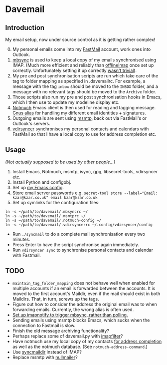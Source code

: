 # Davemail

## Introduction

My email setup, now under source control as it is getting rather complex!

0. My personal emails come into my [FastMail][1] account, work ones into
   Outlook.
1. [mbsync][2] is used to keep a local copy of my emails synchronised using
   IMAP. (Much more efficient and reliably than [offlineimap][3] once set up
   correctly. Unfortunately setting it up correctly [wasn't trivial][4]).
2. My pre and post synchronisation scripts are run which take care of
   the tag to folder mapping as specified in .davemailrc. For example,
   a message with the tag `inbox` should be moved to the `INBOX` folder, and a
   message with no relevant tags should be moved to the `Archive` folder.
3. Those scripts also run my pre and post synchronisation hooks in Emacs, which
   I then use to update my modeline display etc.
4. [Notmuch][6] Emacs client is then used for reading and tagging message.
   [Gnus alias][7] for handling my different email identities + signatures.
5. Outgoing emails are sent using [msmtp][8], back out via FastMail's or
   Outlook's servers.
6. [vdirsyncer][9] synchronises my personal contacts and calendars with FastMail
   so that I have a local copy to use for address completion etc.

## Usage

_(Not actually supposed to be used by other people...)_

1. Install Emacs, Notmuch, msmtp, isync, gpg, libsecret-tools, vdirsyncer etc.
2. Install Python and configobj.
3. Set up [my Emacs config][5].
4. Store email server passwords e.g.
   `secret-tool store --label="Email: kzar@kzar.co.uk" email kzar@kzar.co.uk`
5. Set up symlinks for the configuration files:
```
ln -s ~/path/to/davemail/.mbsyncrc ~/
ln -s ~/path/to/davemail/.msmtprc ~/
ln -s ~/path/to/davemail/.notmuch-config ~/
ln -s ~/path/to/davemail/.vdirsyncerrc ~/.config/vdirsyncer/config
```

- Run `./syncmail` to do a complete mail synchronisation every two minutes.
- Press Enter to have the script synchronise again immediately.
- Run `vdirsyncer sync` to synchronise personal contacts and calendar with
  Fastmail.

## TODO

- `maintain_tag_folder_mapping` does not behave well when enabled for multiple
  accounts if an email is forwarded between the accounts. It is moved to the
  first account's Maildir, even if the mail should exist in both Maildirs.
  That, in turn, screws up the tags.
- Figure out how to consider the address the original email was to when
  forwarding emails. Currently, the wrong alias is often used.
- [Set up imapnotify to trigger mbsync, rather than polling.][10]
- Sending emails using msmtp blocks Emacs, which sucks when the connection to
  Fastmail is slow.
- Finish the old message archiving functionality?
- Perhaps replace some of davemail.py with [imapfilter][11]?
- Have notmuch use my local copy of my contacts [for address completion][12] as
  well as the notmuch database. (See `notmuch-address-command`.)
- Use [syncmaildir][13] instead of IMAP?
- Replace msmtp with [nullmailer][14]?

[1]: https://fastmail.com
[2]: http://isync.sourceforge.net/mbsync.html
[3]: http://www.offlineimap.org
[4]: http://isync.sourceforge.net/mbsync.html#INHERENT%20PROBLEMS
[5]: https://github.com/kzar/emacs.d
[6]: https://notmuchmail.org/
[7]: https://www.emacswiki.org/emacs/GnusAlias
[8]: http://msmtp.sourceforge.net/
[9]: https://vdirsyncer.pimutils.org/en/stable/index.html
[10]: https://martinralbrecht.wordpress.com/2016/05/30/handling-email-with-emacs/
[11]: https://raymii.org/s/blog/Filtering_IMAP_mail_with_imapfilter.html
[12]: https://notmuchmail.org/emacstips/#index13h2
[13]: http://syncmaildir.sourceforge.net/
[14]: http://www.troubleshooters.com/linux/nullmailer/
